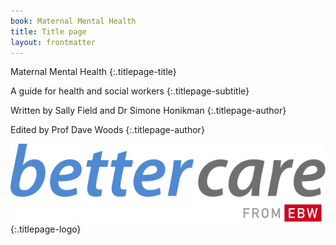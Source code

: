 ```yaml
---
book: Maternal Mental Health
title: Title page
layout: frontmatter
---
```


Maternal Mental Health
{:.titlepage-title}

A guide for health and social&nbsp;workers
{:.titlepage-subtitle}

Written by Sally Field and Dr&nbsp;Simone&nbsp;Honikman
{:.titlepage-author}

Edited by Prof Dave Woods
{:.titlepage-author}

![Bettercare logo](images/bettercare-logo.svg){:.titlepage-logo}
